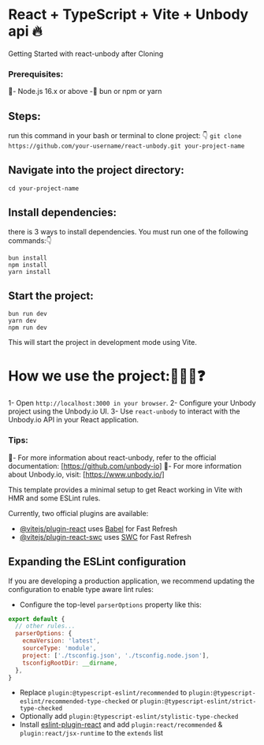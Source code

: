 # React + TypeScript + Vite + Unbody api 🔥

Getting Started with react-unbody after Cloning
 ### Prerequisites:
📌- Node.js 16.x or above
-📌 bun or npm or yarn

## Steps:
run this command in your bash or terminal to clone project: 👇
``` git clone https://github.com/your-username/react-unbody.git your-project-name ```

## Navigate into the project directory:
``` cd your-project-name ```

## Install dependencies:
there is 3 ways to install dependencies. You must run one of the following commands:👇
```
bun install
npm install
yarn install
```

## Start the project:
```
bun run dev
yarn dev
npm run dev
```
This will start the project in development mode using Vite.

# How we use the project:🤔🤷‍♀️❓
1- Open `http://localhost:3000 in your browser`.
2- Configure your Unbody project using the Unbody.io UI.
3- Use `react-unbody` to interact with the Unbody.io API in your React application.

### Tips:
📌- For more information about react-unbody, refer to the official documentation: [https://github.com/unbody-io]
📌- For more information about Unbody.io, visit: [https://www.unbody.io/]








This template provides a minimal setup to get React working in Vite with HMR and some ESLint rules.

Currently, two official plugins are available:

- [@vitejs/plugin-react](https://github.com/vitejs/vite-plugin-react/blob/main/packages/plugin-react/README.md) uses [Babel](https://babeljs.io/) for Fast Refresh
- [@vitejs/plugin-react-swc](https://github.com/vitejs/vite-plugin-react-swc) uses [SWC](https://swc.rs/) for Fast Refresh

## Expanding the ESLint configuration

If you are developing a production application, we recommend updating the configuration to enable type aware lint rules:

- Configure the top-level `parserOptions` property like this:

```js
export default {
  // other rules...
  parserOptions: {
    ecmaVersion: 'latest',
    sourceType: 'module',
    project: ['./tsconfig.json', './tsconfig.node.json'],
    tsconfigRootDir: __dirname,
  },
}
```

- Replace `plugin:@typescript-eslint/recommended` to `plugin:@typescript-eslint/recommended-type-checked` or `plugin:@typescript-eslint/strict-type-checked`
- Optionally add `plugin:@typescript-eslint/stylistic-type-checked`
- Install [eslint-plugin-react](https://github.com/jsx-eslint/eslint-plugin-react) and add `plugin:react/recommended` & `plugin:react/jsx-runtime` to the `extends` list
